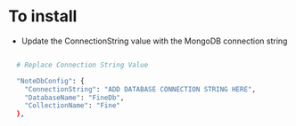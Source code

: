 # To install

- Update the ConnectionString value with the MongoDB connection string

```bash

  # Replace Connection String Value

  "NoteDbConfig": {
    "ConnectionString": "ADD DATABASE CONNECTION STRING HERE",
    "DatabaseName": "FineDb",
    "CollectionName": "Fine"
  },

```
